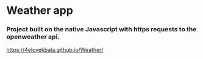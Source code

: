 # Weather app
### Project built on the native Javascript with https requests to the openweather api.  
https://4elovekbala.github.io/Weather/
